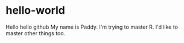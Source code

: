 # hello-world
Hello hello github
My name is Paddy.  I'm trying to master R.  I'd like to master other things too.  
